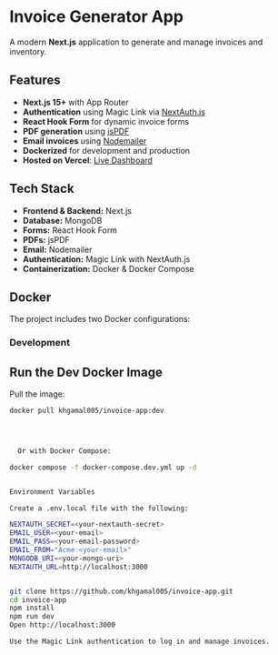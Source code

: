 # Invoice Generator App

A modern **Next.js** application to generate and manage invoices and inventory.

## Features

- **Next.js 15+** with App Router  
- **Authentication** using Magic Link via [NextAuth.js](https://next-auth.js.org/)  
- **React Hook Form** for dynamic invoice forms  
- **PDF generation** using [jsPDF](https://github.com/parallax/jsPDF)  
- **Email invoices** using [Nodemailer](https://nodemailer.com/)  
- **Dockerized** for development and production  
- **Hosted on Vercel**: [Live Dashboard](https://generate-invoice-5wof.vercel.app/dashboard)  



## Tech Stack

- **Frontend & Backend:** Next.js  
- **Database:** MongoDB  
- **Forms:** React Hook Form  
- **PDFs:** jsPDF  
- **Email:** Nodemailer  
- **Authentication:** Magic Link with NextAuth.js  
- **Containerization:** Docker & Docker Compose  

## Docker

The project includes two Docker configurations:

### Development

## Run the Dev Docker Image

Pull the image:

```bash
docker pull khgamal005/invoice-app:dev




  Or with Docker Compose:

docker compose -f docker-compose.dev.yml up -d


Environment Variables

Create a .env.local file with the following:

NEXTAUTH_SECRET=<your-nextauth-secret>
EMAIL_USER=<your-email>
EMAIL_PASS=<your-email-password>
EMAIL_FROM="Acme <your-email>"
MONGODB_URI=<your-mongo-uri>
NEXTAUTH_URL=http://localhost:3000


git clone https://github.com/khgamal005/invoice-app.git
cd invoice-app
npm install
npm run dev
Open http://localhost:3000

Use the Magic Link authentication to log in and manage invoices.